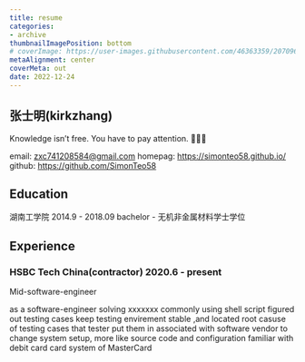 ```yaml
---
title: resume
categories:
- archive
thumbnailImagePosition: bottom
# coverImage: https://user-images.githubusercontent.com/46363359/207096139-b7700474-bc00-426c-a342-b61a7d7da10e.jpg
metaAlignment: center
coverMeta: out
date: 2022-12-24
---
```


## 张士明(kirkzhang)
Knowledge isn’t free. You have to pay attention. 🧠🧠🧠

email: zxc741208584@gmail.com
homepag: https://simonteo58.github.io/
github: https://github.com/SimonTeo58

## Education
湖南工学院 2014.9 - 2018.09
bachelor - 无机非金属材料学士学位

## Experience

### HSBC Tech China(contractor) 2020.6 - present
Mid-software-engineer

as a software-engineer solving xxxxxxx
commonly using shell script figured out testing cases
keep testing envirement stable ,and located root casuse of testing cases that tester put them in
associated with software vendor to change system setup, more like source code and configuration
familiar with debit card card system of MasterCard